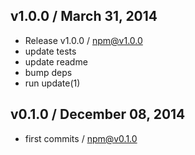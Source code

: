 

## v1.0.0 / March 31, 2014
- Release v1.0.0 / npm@v1.0.0
- update tests
- update readme
- bump deps
- run update(1)

## v0.1.0 / December 08, 2014
- first commits / npm@v0.1.0